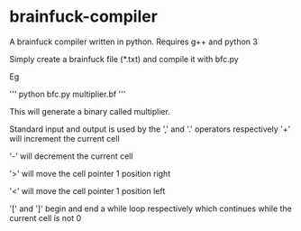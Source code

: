 # brainfuck-compiler
A brainfuck compiler written in python. Requires g++ and python 3

Simply create a brainfuck file (*.txt) and compile it with bfc.py

Eg

'''
python bfc.py multiplier.bf
'''

This will generate a binary called multiplier.

Standard input and output is used by the ',' and '.' operators respectively
'+' will increment the current cell

'-' will decrement the current cell

'>' will move the cell pointer 1 position right

'<' will move the cell pointer 1 position left

'[' and ']' begin and end a while loop respectively which continues while the current cell is not 0
